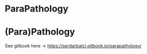 ParaPathology
================



<!-- README.md is generated from README.Rmd. Please edit that file -->

# (Para)Pathology

See gitbook here -\> <https://serdarbalci.gitbook.io/parapathology/>
